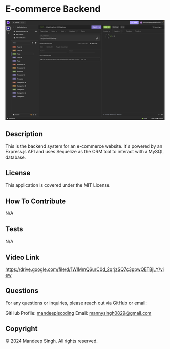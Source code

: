# E-commerce Backend

![Screenshot](assets/screenshot.png)

## Description

This is the backend system for an e-commerce website. It's powered by an Express.js API and uses Sequelize as the ORM tool to interact with a MySQL database.

## License

This application is covered under the MIT License.

## How To Contribute

N/A

## Tests

N/A

## Video Link

https://drive.google.com/file/d/1WIMmQ6urC0d_2qrjzSQ7c3ppwQETBjLY/view

## Questions

For any questions or inquiries, please reach out via GitHub or email:

GitHub Profile: [mandeepiscoding](https://github.com/mandeepiscoding)
Email: [mannysingh0829@gmail.com](mailto:mannysingh0829@gmail.com)

## Copyright

&copy; 2024 Mandeep Singh. All rights reserved.

